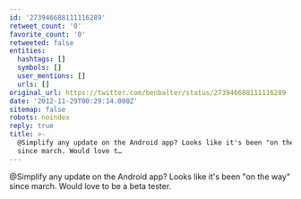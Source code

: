 ```yaml
---
id: '273946688111116289'
retweet_count: '0'
favorite_count: '0'
retweeted: false
entities:
  hashtags: []
  symbols: []
  user_mentions: []
  urls: []
original_url: https://twitter.com/benbalter/status/273946688111116289
date: '2012-11-29T00:29:14.000Z'
sitemap: false
robots: noindex
reply: true
title: >-
  @Simplify any update on the Android app? Looks like it's been "on the way"
  since march. Would love t…
---
```


@Simplify any update on the Android app? Looks like it's been "on the way" since march. Would love to be a beta tester.